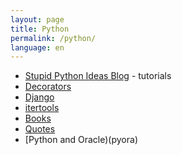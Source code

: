 ```yaml
---
layout: page
title: Python
permalink: /python/
language: en
---
```


* [Stupid Python Ideas Blog][stupid] - tutorials
* [Decorators](decorators)
* [Django](django)
* [itertools](itertools)
* [Books](learningpython5ed)
* [Quotes](quotes)
* [Python and Oracle)(pyora)


[stupid]: http://stupidpythonideas.blogspot.com/search/label/tutorial
